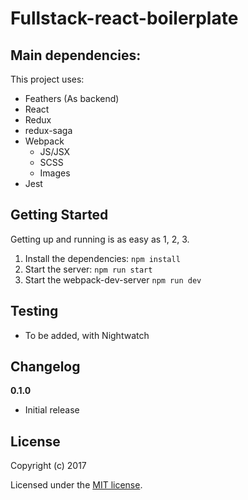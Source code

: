 # Fullstack-react-boilerplate

> 

## Main dependencies:

This project uses:
- Feathers (As backend)
- React
- Redux
- redux-saga
- Webpack
    - JS/JSX
    - SCSS
    - Images
- Jest


## Getting Started

Getting up and running is as easy as 1, 2, 3.

1. Install the dependencies: `npm install`
2. Start the server: `npm run start`
3. Start the webpack-dev-server `npm run dev`

## Testing
- To be added, with Nightwatch

## Changelog
__0.1.0__
- Initial release

## License

Copyright (c) 2017

Licensed under the [MIT license](LICENSE).
